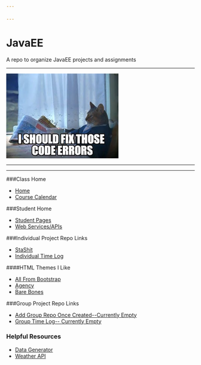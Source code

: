 ```yaml
---

---
```


# JavaEE
A repo to organize JavaEE projects and assignments

---

![Kitten Boat](images/codeCatBoat.jpg)

---

---

###Class Home 
- [Home](https://github.com/MadJavaEntFall2016/home)
- [Course Calendar](https://github.com/MadJavaEntFall2016/home/blob/master/CourseCalendar.md)


###Student Home 
- [Student Pages](https://github.com/MadJavaEntFall2016/student)
- [Web Services/APIs](http://www.programmableweb.com/)

###Individual Project Repo Links
- [StaShit](https://github.com/tkinsman/storeShare)
- [Individual Time Log](https://github.com/tkinsman/storeShare/blob/master/timeLog.md) 

####HTML Themes I Like
- [All From Bootstrap](https://startbootstrap.com/template-categories/all/)
- [Agency](https://github.com/BlackrockDigital/startbootstrap-agency)
- [Bare Bones](https://blackrockdigital.github.io/startbootstrap-scrolling-nav/)


###Group Project Repo Links
- [Add Group Repo Once Created--Currently Empty]()
- [Group Time Log-- Currently Empty]()

### Helpful Resources
- [Data Generator](http://www.yandataellan.com/)
- [Weather API](https://alerts.weather.gov/)
